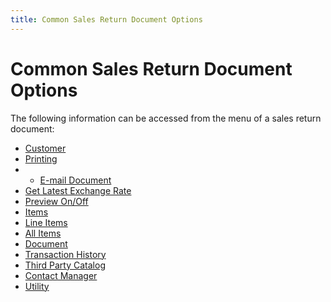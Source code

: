 ```yaml
---
title: Common Sales Return Document Options
---
```


# Common Sales Return Document Options


The following information can be accessed from the menu of a sales return  document:

- [Customer]({{site.sp_baseurl}}/sales-ret-docs/sales-ret-doc/common-opts/customers/customer_information.html)
- [Printing]({{site.sp_baseurl}}/sales-ret-docs/sales-ret-doc/common-opts/print/printing_sales_documents_common_browser_options_sales_return_documents_content.html)
- - [E-mail  Document]({{site.sp_baseurl}}/sales-ret-docs/sales-ret-doc/common-opts/email/e_mail_document_common_sales_return_document_options.html)
- [Get  Latest Exchange Rate]({{site.sp_baseurl}}/sales-ret-docs/sales-ret-doc/common-opts/get-fex/get_latest_exchange_rate_common_sales_return_document_options.html)
- [Preview  On/Off]({{site.sp_baseurl}}/sales-ret-docs/sales-ret-doc/contents/status-bar-info/preview_on_off_sales_return_documents_common_browser_options.html)
- [Items]({{site.sp_baseurl}}/sales-ret-docs/sales-ret-doc/common-opts/items/item_information_common_sales_document_options_sales_return_document_content.html)
- [Line  Items]({{site.sp_baseurl}}/sales-ret-docs/sales-ret-doc/common-opts/line-items/line_items_sales_return_document_browser_options.html)
- [All  Items]({{site.sp_baseurl}}/sales-docs/docs-profile/options/all-items/all_items_information_options_sales.html)
- [Document]({{site.sp_baseurl}}/sales-ret-docs/sales-ret-doc/common-opts/docs/document_tracking_common_sales_document_options_sales_return_document_content.html)
- [Transaction  History]({{site.sp_baseurl}}/sales-ret-docs/sales-ret-doc/common-opts/trans-hist/transaction_history.html)
- [Third  Party Catalog]({{site.sp_baseurl}}/sales-ret-docs/sales-ret-doc/common-opts/3rd-cat/third_party_specialty_catalog.html)
- [Contact  Manager]({{site.sp_baseurl}}/sales-ret-docs/sales-ret-doc/common-opts/contact-manager/contact_manager.html)
- [Utility]({{site.sp_baseurl}}/sales-ret-docs/sales-ret-doc/common-opts/utility/utility_sales_return_document_common_options.html)

